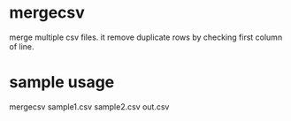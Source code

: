 # mergecsv

merge multiple csv files. it remove duplicate rows by checking first column of line.

# sample usage

mergecsv sample1.csv sample2.csv out.csv
